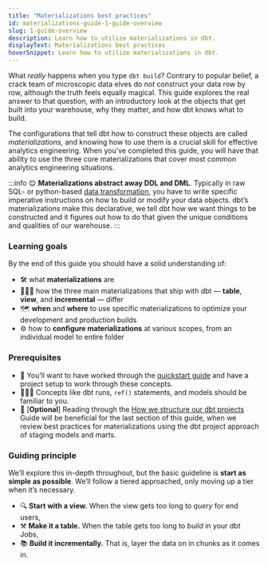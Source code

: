 ```yaml
---
title: "Materializations best practices"
id: materializations-guide-1-guide-overview
slug: 1-guide-overview
description: Learn how to utilize materializations in dbt.
displayText: Materializations best practices
hoverSnippet: Learn how to utilize materializations in dbt.
---
```


What _really_ happens when you type `dbt build`? Contrary to popular belief, a crack team of microscopic data elves do _not_ construct your data row by row, although the truth feels equally magical. This guide explores the real answer to that question, with an introductory look at the objects that get built into your warehouse, why they matter, and how dbt knows what to build.

The configurations that tell dbt how to construct these objects are called _materializations,_ and knowing how to use them is a crucial skill for effective analytics engineering. When you’ve completed this guide, you will have that ability to use the three core materializations that cover most common analytics engineering situations.

:::info
😌 **Materializations abstract away DDL and DML**. Typically in raw SQL- or python-based [data transformation](https://www.getdbt.com/analytics-engineering/transformation/), you have to write specific imperative instructions on how to build or modify your data objects. dbt’s materializations make this declarative, we tell dbt how we want things to be constructed and it figures out how to do that given the unique conditions and qualities of our warehouse.
:::

### Learning goals

By the end of this guide you should have a solid understanding of:

- 🛠️ what **materializations** are
- 👨‍👨‍👧 how the three main materializations that ship with dbt — **table**, **view**, and **incremental** — differ
- 🗺️ **when** and **where** to use specific materializations to optimize your development and production builds
- ⚙️ how to **configure materializations** at various scopes, from an individual model to entire folder

### Prerequisites

- 📒 You’ll want to have worked through the [quickstart guide](/docs/quickstarts/overview) and have a project setup to work through these concepts.
- 🏃🏻‍♀️ Concepts like dbt runs, `ref()` statements, and models should be familiar to you.
- 🔧 [**Optional**] Reading through the [How we structure our dbt projects](guides/best-practices/how-we-structure/1-guide-overview) Guide will be beneficial for the last section of this guide, when we review best practices for materializations using the dbt project approach of staging models and marts.

### Guiding principle

We’ll explore this in-depth throughout, but the basic guideline is **start as simple as possible**. We’ll follow a tiered approached, only moving up a tier when it’s necessary.

- 🔍 **Start with a view.** When the view gets too long to _query_ for end users,
- ⚒️ **Make it a table.** When the table gets too long to _build_ in your dbt Jobs,
- 📚 **Build it incrementally.** That is, layer the data on in chunks as it comes in.
